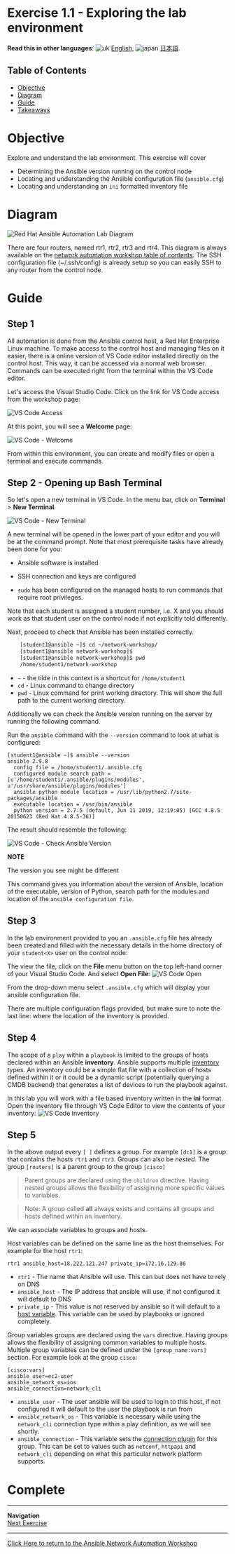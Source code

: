 # Exercise 1.1 - Exploring the lab environment

**Read this in other languages**: ![uk](../../../images/uk.png) [English](README.md),  ![japan](../../../images/japan.png) [日本語](README.ja.md).

## Table of Contents

- [Objective](#objective)
- [Diagram](#diagram)
- [Guide](#guide)
- [Takeaways](#takeaways)

# Objective

Explore and understand the lab environment.  This exercise will cover
- Determining the Ansible version running on the control node
- Locating and understanding the Ansible configuration file (`ansible.cfg`)
- Locating and understanding an `ini` formatted inventory file

# Diagram

![Red Hat Ansible Automation Lab Diagram](../network_diagram.png)

There are four routers, named rtr1, rtr2, rtr3 and rtr4.  This diagram is always available on the [network automation workshop table of contents](../README.md).  The SSH configuration file (~/.ssh/config) is already setup so you can easily SSH to any router from the control node.

# Guide

## Step 1

All automation is done from the Ansible control host, a Red Hat Enterprise Linux machine. To make access to the control host and managing files on it easier, there is a online version of VS Code editor installed directly on the control host. This way, it can be accessed via a normal web browser. Commands can be executed right from the terminal within the VS Code editor.

Let's access the Visual Studio Code. Click on the link for VS Code access from the workshop page:

![VS Code Access](images/1-vscode-access.png)

At this point, you will see a **Welcome** page:

![VS Code - Welcome](images/1-vscode-welcome-page.png)

From within this environment, you can create and modify files or open a terminal and execute commands.

## Step 2 - Opening up Bash Terminal

So let's open a new terminal in VS Code. In the menu bar, click on **Terminal** > **New Terminal**. 

![VS Code - New Terminal](images/1-vscode-new-terminal.png)

A new terminal will be opened in the lower part of your editor and you will be at the command prompt. Note that most prerequisite tasks have already been done for you:

  - Ansible software is installed

  - SSH connection and keys are configured

  - `sudo` has been configured on the managed hosts to run commands that require root privileges.

Note that each student is assigned a student number, i.e. X and you should work as that student <X> user on the control node if not explicitly told differently.

Next, proceed to check that Ansible has been installed correctly.

```bash
    [student1@ansible ~]$ cd ~/network-workshop/
    [student1@ansible network-workshop]$
    [student1@ansible network-workshop]$ pwd
    /home/student1/network-workshop
```
 - `~` - the tilde in this context is a shortcut for `/home/student1`
 - `cd` - Linux command to change directory
 - `pwd` - Linux command for print working directory.  This will show the full path to the current working directory.

Additionally we can check the Ansible version running on the server by running the following command. 

Run the `ansible` command with the `--version` command to look at what is configured:
```
[student1@ansible ~]$ ansible --version
ansible 2.9.8
  config file = /home/student1/.ansible.cfg
  configured module search path = [u'/home/student1/.ansible/plugins/modules', u'/usr/share/ansible/plugins/modules']
  ansible python module location = /usr/lib/python2.7/site-packages/ansible
  executable location = /usr/bin/ansible
  python version = 2.7.5 (default, Jun 11 2019, 12:19:05) [GCC 4.8.5 20150623 (Red Hat 4.8.5-36)]
```
The result should resemble the following:

![VS Code - Check Ansible Version](images/1-vscode-check-ansible-version.png)

**NOTE** 

The version you see might be different

This command gives you information about the version of Ansible, location of the executable, version of Python, search path for the modules and location of the `ansible configuration file`.

## Step 3

In the lab environment provided to you an `.ansible.cfg` file has already been created and filled with the necessary details in the home directory of your `student<X>` user on the control node:

The view the file, click on the **File** menu button on the top left-hand corner of your Visual Studio Code. And select **Open File**:
![VS Code Open](images/open_file.PNG) 

From the drop-down menu select `.ansible.cfg` which will display your ansible configuration file.

There are multiple configuration flags provided, but make sure to note the last line: where the location of the inventory is provided.

## Step 4

The scope of a `play` within a `playbook` is limited to the groups of hosts declared within an Ansible **inventory**. Ansible supports multiple [inventory](http://docs.ansible.com/ansible/latest/intro_inventory.html) types. An inventory could be a simple flat file with a collection of hosts defined within it or it could be a dynamic script (potentially querying a CMDB backend) that generates a list of devices to run the playbook against.

In this lab you will work with a file based inventory written in the **ini** format. Open the inventory file through VS Code Editor to view the contents of your inventory:
![VS Code Inventory](images/inventory.PNG)

## Step 5

In the above output every `[ ]` defines a group. For example `[dc1]` is a group that contains the hosts `rtr1` and `rtr3`. Groups can also be _nested_. The group `[routers]` is a parent group to the group `[cisco]`

> Parent groups are declared using the `children` directive. Having nested groups allows the flexibility of assigining more specific values to variables.


> Note: A group called **all** always exists and contains all groups and hosts defined within an inventory.


We can associate variables to groups and hosts.

Host variables can be defined on the same line as the host themselves. For example for the host `rtr1`:

```
rtr1 ansible_host=18.222.121.247 private_ip=172.16.129.86
```

 - `rtr1` - The name that Ansible will use.  This can but does not have to rely on DNS
 - `ansible_host` - The IP address that ansible will use, if not configured it will default to DNS
 - `private_ip` - This value is not reserved by ansible so it will default to a [host variable](http://docs.ansible.com/ansible/latest/intro_inventory.html#host-variables).  This variable can be used by playbooks or ignored completely.

Group variables groups are declared using the `vars` directive. Having groups allows the flexibility of assigning common variables to multiple hosts. Multiple group variables can be defined under the `[group_name:vars]` section. For example look at the group `cisco`:

```
[cisco:vars]
ansible_user=ec2-user
ansible_network_os=ios
ansible_connection=network_cli
```

 - `ansible_user` - The user ansible will be used to login to this host, if not configured it will default to the user the playbook is run from
 - `ansible_network_os` - This variable is necessary while using the `network_cli` connection type within a play definition, as we will see shortly.
 - `ansible_connection` - This variable sets the [connection plugin](https://docs.ansible.com/ansible/latest/plugins/connection.html) for this group.  This can be set to values such as `netconf`, `httpapi` and `network_cli` depending on what this particular network platform supports.


# Complete


----
**Navigation**
<br>
[Next Exercise](../1.2-first-playbook)

---
[Click Here to return to the Ansible Network Automation Workshop](../README.md)
